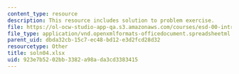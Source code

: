 ```yaml
---
content_type: resource
description: This resource includes solution to problem exercise.
file: https://ol-ocw-studio-app-qa.s3.amazonaws.com/courses/esd-00-introduction-to-engineering-systems-spring-2011/923e7b5202bb3382a98ada3cd3383415_soln04.xlsx
file_type: application/vnd.openxmlformats-officedocument.spreadsheetml.sheet
parent_uid: dbda32cb-15c7-ec48-bd12-e3d2fcd28d32
resourcetype: Other
title: soln04.xlsx
uid: 923e7b52-02bb-3382-a98a-da3cd3383415
---
```

